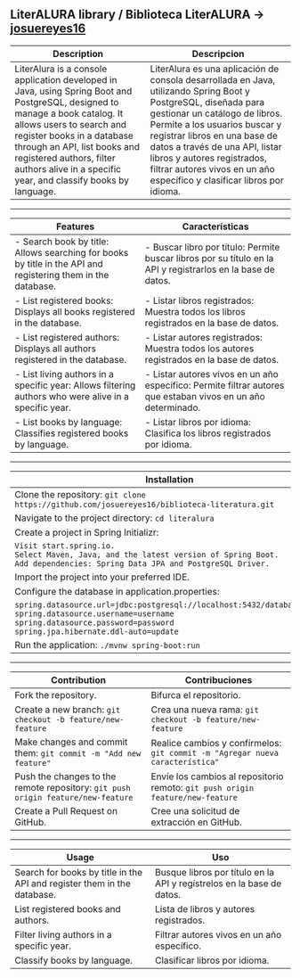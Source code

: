 
## LiterALURA library / Biblioteca LiterALURA → [josuereyes16](https://github.com/josuereyes16)

| Description | Descripcion |
|---------|---------|
| LiterAlura is a console application developed in Java, using Spring Boot and PostgreSQL, designed to manage a book catalog. It allows users to search and register books in a database through an API, list books and registered authors, filter authors alive in a specific year, and classify books by language. | LiterAlura es una aplicación de consola desarrollada en Java, utilizando Spring Boot y PostgreSQL, diseñada para gestionar un catálogo de libros. Permite a los usuarios buscar y registrar libros en una base de datos a través de una API, listar libros y autores registrados, filtrar autores vivos en un año específico y clasificar libros por idioma.|

---

| Features | Características |
|---------|---------|
| - Search book by title: Allows searching for books by title in the API and registering them in the database. | - Buscar libro por título: Permite buscar libros por su título en la API y registrarlos en la base de datos.
| - List registered books: Displays all books registered in the database. | - Listar libros registrados: Muestra todos los libros registrados en la base de datos.
| - List registered authors: Displays all authors registered in the database. | - Listar autores registrados: Muestra todos los autores registrados en la base de datos.
| - List living authors in a specific year: Allows filtering authors who were alive in a specific year. | - Listar autores vivos en un año específico: Permite filtrar autores que estaban vivos en un año determinado.
| - List books by language: Classifies registered books by language. | - Listar libros por idioma: Clasifica los libros registrados por idioma.


---

| Installation | Instalación |
|---------|---------|
| Clone the repository: `git clone https://github.com/josuereyes16/biblioteca-literatura.git` | Clonar el repositorio: `git clone https://github.com/josuereyes16/biblioteca-literatura.git`|
| Navigate to the project directory: `cd literalura` | Navegue al directorio del proyecto: `cd literalura`|
|Create a project in Spring Initializr: | Crear un proyecto en Spring Initializr:
| `Visit start.spring.io.` <br> `Select Maven, Java, and the latest version of Spring Boot.` <br> `Add dependencies: Spring Data JPA and PostgreSQL Driver.` | `Visite start.spring.io.` <br> `Seleccione Maven, Java y la última versión de Spring Boot.` <br> `Agregue dependencias: Spring Data JPA y el controlador PostgreSQL.`
| Import the project into your preferred IDE. | Importe el proyecto a su IDE preferido.
| Configure the database in application.properties: | Configure la base de datos en application.properties:
| `spring.datasource.url=jdbc:postgresql://localhost:5432/database_name` <br> `spring.datasource.username=username` <br> `spring.datasource.password=password` <br>  `spring.jpa.hibernate.ddl-auto=update`  | `spring.datasource.url=jdbc:postgresql://localhost:5432/database_name` <br> `spring.datasource.username=nombre de usuario` <br> `spring.datasource.password=contraseña` <br> `spring.jpa .hibernate.ddl-auto=actualizar`                       
| Run the application: `./mvnw spring-boot:run` | Ejecute la aplicación: `./mvnw spring-boot:run`

---

| Contribution | Contribuciones |
|---------|---------|
| Fork the repository. | Bifurca el repositorio. |
| Create a new branch: `git checkout -b feature/new-feature` |  Crea una nueva rama: `git checkout -b feature/new-feature` |
| Make changes and commit them: `git commit -m "Add new feature"` |  Realice cambios y confírmelos: `git commit -m "Agregar nueva característica"` |
| Push the changes to the remote repository: `git push origin feature/new-feature` |  Envíe los cambios al repositorio remoto: `git push origin feature/new-feature` |
| Create a Pull Request on GitHub. |Cree una solicitud de extracción en GitHub. |

----

| Usage | Uso |
|---------|---------|
| Search for books by title in the API and register them in the database. | Busque libros por título en la API y regístrelos en la base de datos. |
| List registered books and authors.  | Lista de libros y autores registrados. |
| Filter living authors in a specific year.  | Filtrar autores vivos en un año específico. |
| Classify books by language. | Clasificar libros por idioma.  | 

